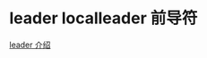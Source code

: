 # leader localleader 前导符
[leader 介绍](http://learnvimscriptthehardway.stevelosh.com/chapters/06.html)

